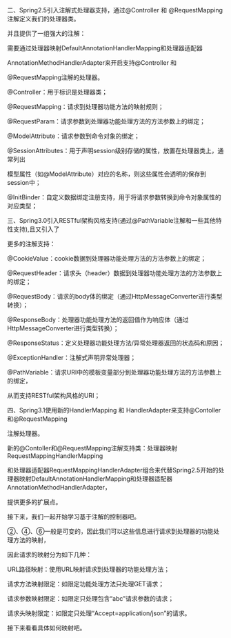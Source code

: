 二、Spring2.5引入注解式处理器支持，通过@Controller 和 @RequestMapping注解定义我们的处理器类。

并且提供了一组强大的注解：

 

需要通过处理器映射DefaultAnnotationHandlerMapping和处理器适配器

AnnotationMethodHandlerAdapter来开启支持@Controller 和

@RequestMapping注解的处理器。

 

@Controller：用于标识是处理器类；

@RequestMapping：请求到处理器功能方法的映射规则；

@RequestParam：请求参数到处理器功能处理方法的方法参数上的绑定；

@ModelAttribute：请求参数到命令对象的绑定；

@SessionAttributes：用于声明session级别存储的属性，放置在处理器类上，通常列出

模型属性（如@ModelAttribute）对应的名称，则这些属性会透明的保存到session中；

@InitBinder：自定义数据绑定注册支持，用于将请求参数转换到命令对象属性的对应类型；

 

三、Spring3.0引入RESTful架构风格支持(通过@PathVariable注解和一些其他特性支持),且又引入了

更多的注解支持：

@CookieValue：cookie数据到处理器功能处理方法的方法参数上的绑定；

@RequestHeader：请求头（header）数据到处理器功能处理方法的方法参数上的绑定；

@RequestBody：请求的body体的绑定（通过HttpMessageConverter进行类型转换）；

@ResponseBody：处理器功能处理方法的返回值作为响应体（通过HttpMessageConverter进行类型转换）；

@ResponseStatus：定义处理器功能处理方法/异常处理器返回的状态码和原因；

@ExceptionHandler：注解式声明异常处理器；

@PathVariable：请求URI中的模板变量部分到处理器功能处理方法的方法参数上的绑定，

从而支持RESTful架构风格的URI；

 

四、Spring3.1使用新的HandlerMapping 和 HandlerAdapter来支持@Contoller和@RequestMapping

注解处理器。

新的@Contoller和@RequestMapping注解支持类：处理器映射RequestMappingHandlerMapping

和处理器适配器RequestMappingHandlerAdapter组合来代替Spring2.5开始的处理器映射DefaultAnnotationHandlerMapping和处理器适配器AnnotationMethodHandlerAdapter，

提供更多的扩展点。

 

接下来，我们一起开始学习基于注解的控制器吧。

②、④、⑥一般是可变的，因此我们可以这些信息进行请求到处理器的功能处理方法的映射，

因此请求的映射分为如下几种：

 

URL路径映射：使用URL映射请求到处理器的功能处理方法；

请求方法映射限定：如限定功能处理方法只处理GET请求；

请求参数映射限定：如限定只处理包含“abc”请求参数的请求；

请求头映射限定：如限定只处理“Accept=application/json”的请求。

 

接下来看看具体如何映射吧。